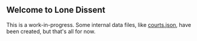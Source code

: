 ## Welcome to Lone Dissent

This is a work-in-progress.  Some internal data files, like [courts.json](data/results/courts.json), have been created, but that's all for now.
